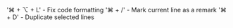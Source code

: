 '⌘ + ⌥ + L' - Fix code formatting
'⌘ + /' - Mark current line as a remark
'⌘ + D' - Duplicate selected lines

